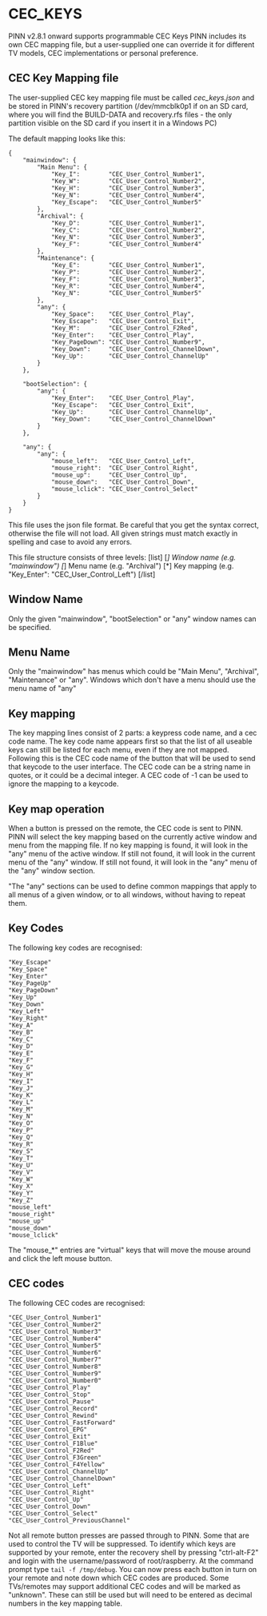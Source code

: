 # CEC_KEYS

PINN v2.8.1 onward supports programmable CEC Keys
PINN includes its own CEC mapping file, but a user-supplied one can override it for different TV models, CEC implementations or personal preference.

## CEC Key Mapping file

The user-supplied CEC key mapping file must be called *cec_keys.json* and be stored in PINN's recovery partition (/dev/mmcblk0p1 if on an SD card, where you will find 
the BUILD-DATA and recovery.rfs files - the only partition visible on the SD card if you insert it in a Windows PC)

The default mapping looks like this:
```
{
    "mainwindow": {
        "Main Menu": {
            "Key_I":        "CEC_User_Control_Number1",
            "Key_W":        "CEC_User_Control_Number2",
            "Key_H":        "CEC_User_Control_Number3",
            "Key_N":        "CEC_User_Control_Number4",
            "Key_Escape":   "CEC_User_Control_Number5"
        },
        "Archival": {
            "Key_D":        "CEC_User_Control_Number1",
            "Key_C":        "CEC_User_Control_Number2",
            "Key_N":        "CEC_User_Control_Number3",
            "Key_F":        "CEC_User_Control_Number4"
        },
        "Maintenance": {
            "Key_E":        "CEC_User_Control_Number1",
            "Key_P":        "CEC_User_Control_Number2",
            "Key_F":        "CEC_User_Control_Number3",
            "Key_R":        "CEC_User_Control_Number4",
            "Key_N":        "CEC_User_Control_Number5"
        },
        "any": {
            "Key_Space":    "CEC_User_Control_Play",
            "Key_Escape":   "CEC_User_Control_Exit",
            "Key_M":        "CEC_User_Control_F2Red",
            "Key_Enter":    "CEC_User_Control_Play",
            "Key_PageDown": "CEC_User_Control_Number9",
            "Key_Down":     "CEC_User_Control_ChannelDown",
            "Key_Up":       "CEC_User_Control_ChannelUp" 
        }
    },

    "bootSelection": {
        "any": {
            "Key_Enter":    "CEC_User_Control_Play",
            "Key_Escape":   "CEC_User_Control_Exit",
            "Key_Up":       "CEC_User_Control_ChannelUp",
            "Key_Down":     "CEC_User_Control_ChannelDown"
        }
    },

    "any": {
        "any": {
            "mouse_left":   "CEC_User_Control_Left",
            "mouse_right":  "CEC_User_Control_Right",
            "mouse_up":     "CEC_User_Control_Up",
            "mouse_down":   "CEC_User_Control_Down",
            "mouse_lclick": "CEC_User_Control_Select"
        }
    }
}
```
This file uses the json file format. Be careful that you get the syntax correct, otherwise the file will not load.
All given strings must match exactly in spelling and case to avoid any errors.

This file structure consists of three levels:
[list]
[*] Window name (e.g. "mainwindow")
[*] Menu name   (e.g. "Archival")
[*] Key mapping (e.g. "Key_Enter": "CEC\_User\_Control\_Left")
[/list]


## Window Name
Only the given "mainwindow", "bootSelection" or "any" window names can be specified.

## Menu Name
Only the "mainwindow" has menus which could be "Main Menu", "Archival", "Maintenance" or "any". Windows which don't have a menu should use the menu name of "any"

## Key mapping
The key mapping lines consist of 2 parts: a keypress code name, and a cec code name.
The key code name appears first so that the list of all useable keys can still be listed for each menu, even if they are not mapped.
Following this is the CEC code name of the button that will be used to send that keycode to the user interface.
The CEC code can be a string name in quotes, or it could be a decimal integer. A CEC code of -1 can be used to ignore the mapping to a keycode.

## Key map operation

When a button is pressed on the remote, the CEC code is sent to PINN.
PINN will select the key mapping based on the currently active window and menu from the mapping file.
If no key mapping is found, it will look in the "any" menu of the active window.
If still not found, it will look in the current menu of the "any" window.
If still not found, it will look in the "any" menu of the "any" window section.

"The "any" sections can be used to define common mappings that apply to all menus of a given window, or to all windows, without having to repeat them.

## Key Codes

The following key codes are recognised:

    "Key_Escape"
    "Key_Space"
    "Key_Enter"
    "Key_PageUp"
    "Key_PageDown"
    "Key_Up"
    "Key_Down"
    "Key_Left"
    "Key_Right"
    "Key_A"
    "Key_B"
    "Key_C"
    "Key_D"
    "Key_E"
    "Key_F"
    "Key_G"
    "Key_H"
    "Key_I"
    "Key_J"
    "Key_K"
    "Key_L"
    "Key_M"
    "Key_N"
    "Key_O"
    "Key_P"
    "Key_Q"
    "Key_R"
    "Key_S"
    "Key_T"
    "Key_U"
    "Key_V"
    "Key_W"
    "Key_X"
    "Key_Y"
    "Key_Z"
    "mouse_left"
    "mouse_right"
    "mouse_up"
    "mouse_down"
    "mouse_lclick"

The "mouse_*" entries are "virtual" keys that will move the mouse around and click the left mouse button.

## CEC codes

The following CEC codes are recognised:

    "CEC_User_Control_Number1"
    "CEC_User_Control_Number2"
    "CEC_User_Control_Number3"
    "CEC_User_Control_Number4"
    "CEC_User_Control_Number5"
    "CEC_User_Control_Number6"
    "CEC_User_Control_Number7"
    "CEC_User_Control_Number8"
    "CEC_User_Control_Number9"
    "CEC_User_Control_Number0"
    "CEC_User_Control_Play"
    "CEC_User_Control_Stop"
    "CEC_User_Control_Pause"
    "CEC_User_Control_Record"
    "CEC_User_Control_Rewind"
    "CEC_User_Control_FastForward"
    "CEC_User_Control_EPG"
    "CEC_User_Control_Exit"
    "CEC_User_Control_F1Blue"
    "CEC_User_Control_F2Red"
    "CEC_User_Control_F3Green"
    "CEC_User_Control_F4Yellow"
    "CEC_User_Control_ChannelUp"
    "CEC_User_Control_ChannelDown"
    "CEC_User_Control_Left"
    "CEC_User_Control_Right"
    "CEC_User_Control_Up"
    "CEC_User_Control_Down"
    "CEC_User_Control_Select"
    "CEC_User_Control_PreviousChannel"

Not all remote button presses are passed through to PINN. Some that are used to control the TV will be suppressed.
To identify which keys are supported by your remote, enter the recovery shell by pressing "ctrl-alt-F2" and login with the username/password of root/raspberry.
At the command prompt type `tail -f /tmp/debug`. You can now press each button in turn on your remote and note down which CEC codes are produced. 
Some TVs/remotes may support additional CEC codes and will be marked as "unknown". These can still be used but will need to be entered as decimal numbers in the key mapping table.



